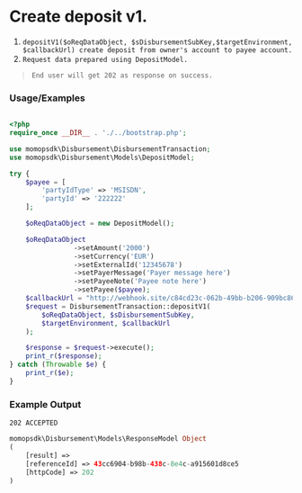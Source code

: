 # Create deposit v1.

1.	`depositV1($oReqDataObject, $sDisbursementSubKey,$targetEnvironment, $callbackUrl) create deposit from owner's account to payee account.`
2. `Request data prepared using DepositModel.`

> `End user will get 202 as response on success. `

### Usage/Examples

```php

<?php
require_once __DIR__ . './../bootstrap.php';

use momopsdk\Disbursement\DisbursementTransaction;
use momopsdk\Disbursement\Models\DepositModel;

try {
    $payee = [
        'partyIdType' => 'MSISDN',
        'partyId' => '222222'
    ];

    $oReqDataObject = new DepositModel();

    $oReqDataObject
                ->setAmount('2000')
                ->setCurrency('EUR')
                ->setExternalId('12345678')
                ->setPayerMessage('Payer message here')
                ->setPayeeNote('Payee note here')
                ->setPayee($payee);
    $callbackUrl = "http://webhook.site/c84cd23c-062b-49bb-b206-909bc8625207";
    $request = DisbursementTransaction::depositV1(
        $oReqDataObject, $sDisbursementSubKey,
        $targetEnvironment, $callbackUrl
    );

    $response = $request->execute();
    print_r($response);
} catch (Throwable $e) {
    print_r($e);
}

```

### Example Output
`202 ACCEPTED`
```php
momopsdk\Disbursement\Models\ResponseModel Object
(
    [result] => 
    [referenceId] => 43cc6904-b98b-438c-8e4c-a915601d8ce5
    [httpCode] => 202
)

```

